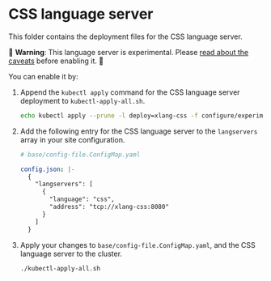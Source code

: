 # CSS language server

This folder contains the deployment files for the CSS language server.

🚨 **Warning**: This language server is experimental. Please [read about the caveats](https://about.sourcegraph.com/docs/code-intelligence/experimental-language-servers/#caveats-of-experimental-language-servers) before enabling it. 🚨

You can enable it by:

1. Append the `kubectl apply` command for the CSS language server deployment to `kubectl-apply-all.sh`.

   ```bash
   echo kubectl apply --prune -l deploy=xlang-css -f configure/experimental/css --recursive >> kubectl-apply-all.sh
   ```

1. Add the following entry for the CSS language server to the `langservers` array in your site configuration.

   ```yaml
   # base/config-file.ConfigMap.yaml

   config.json: |-
     {
       "langservers": [
         {
           "language": "css",
           "address": "tcp://xlang-css:8080"
         }
       ]
     }
   ```

1. Apply your changes to `base/config-file.ConfigMap.yaml`, and the CSS language server to the cluster.

   ```bash
   ./kubectl-apply-all.sh
   ```
